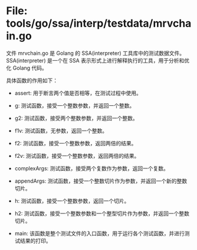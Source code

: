 # File: tools/go/ssa/interp/testdata/mrvchain.go

文件 mrvchain.go 是 Golang 的 SSA(interpreter) 工具库中的测试数据文件。SSA(interpreter) 是一个在 SSA 表示形式上进行解释执行的工具，用于分析和优化 Golang 代码。

具体函数的作用如下：

- assert: 用于断言两个值是否相等，在测试过程中使用。

- g: 测试函数，接受一个整数参数，并返回一个整数。

- g2: 测试函数，接受两个整数参数，并返回一个整数。

- f1v: 测试函数，无参数，返回一个整数。

- f2: 测试函数，接受一个整数参数，返回两倍的结果。

- f2v: 测试函数，接受一个整数参数，返回两倍的结果。

- complexArgs: 测试函数，接受两个复数作为参数，返回一个复数。

- appendArgs: 测试函数，接受一个整数切片作为参数，并返回一个新的整数切片。

- h: 测试函数，接受一个整数参数，返回一个切片。

- h2: 测试函数，接受一个整数参数和一个整型切片作为参数，并返回一个整数切片。

- main: 该函数是整个测试文件的入口函数，用于运行各个测试函数，并进行测试结果的打印。

